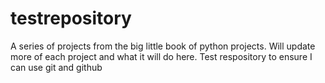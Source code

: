 # testrepository
A series of projects from the big little book of python projects.  Will update more of each project and what it will do here.  Test respository to ensure I can use git and github
